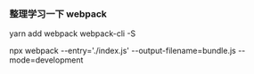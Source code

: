 ### 整理学习一下 webpack

yarn add webpack webpack-cli -S

npx webpack --entry='./index.js' --output-filename=bundle.js --mode=development
